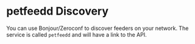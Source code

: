 # petfeedd Discovery

You can use Bonjour/Zeroconf to discover feeders on your network.
The service is called `petfeedd` and will have a link to the API.
